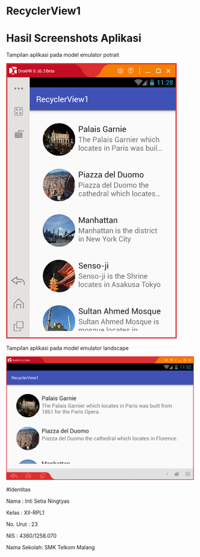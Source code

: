 # RecyclerView1

# Hasil Screenshots Aplikasi

Tampilan aplikasi pada model emulator potrait

![Screenshots App1](https://github.com/IntiSetia/RecyclerView1/blob/master/recycler1_b.png)

Tampilan aplikasi pada model emulator landscape

![Screenshots App1](https://github.com/IntiSetia/RecyclerView1/blob/master/recycler1_b_2.png)


#Identitas

Nama : Inti Setia Ningtyas

Kelas : XII-RPL1

No. Urut : 23

NIS : 4360/1258.070

Nama Sekolah: SMK Telkom Malang
